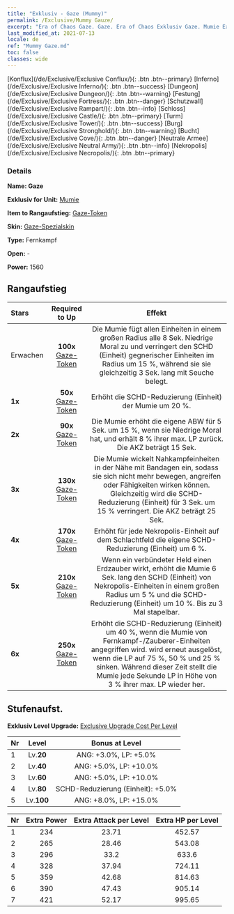 ```yaml
---
title: "Exklusiv - Gaze (Mummy)"
permalink: /Exclusive/Mummy Gauze/
excerpt: "Era of Chaos Gaze. Gaze. Era of Chaos Exklusiv Gaze. Mumie Exklusiv."
last_modified_at: 2021-07-13
locale: de
ref: "Mummy Gaze.md"
toc: false
classes: wide
---
```

 [Konflux](/de/Exclusive/Exclusive Conflux/){: .btn .btn--primary} [Inferno](/de/Exclusive/Exclusive Inferno/){: .btn .btn--success} [Dungeon](/de/Exclusive/Exclusive Dungeon/){: .btn .btn--warning} [Festung](/de/Exclusive/Exclusive Fortress/){: .btn .btn--danger} [Schutzwall](/de/Exclusive/Exclusive Rampart/){: .btn .btn--info} [Schloss](/de/Exclusive/Exclusive Castle/){: .btn .btn--primary} [Turm](/de/Exclusive/Exclusive Tower/){: .btn .btn--success} [Burg](/de/Exclusive/Exclusive Stronghold/){: .btn .btn--warning} [Bucht](/de/Exclusive/Exclusive Cove/){: .btn .btn--danger} [Neutrale Armee](/de/Exclusive/Exclusive Neutral Army/){: .btn .btn--info} [Nekropolis](/de/Exclusive/Exclusive Necropolis/){: .btn .btn--primary} 

### Details
 **Name: Gaze** 

 **Exklusiv for Unit:** [Mumie](/de/units/Mummy/) 

 **Item to Rangaufstieg:** [Gaze-Token](/ItemsDE/con_981/)

 **Skin:** [Gaze-Spezialskin](/ItemsDE/con_649/)

 **Type:** Fernkampf

 **Open:** -

 **Power:** 1560

## Rangaufstieg

  |     Stars    |  Required to Up | Effekt |
  |:-------------|:---------------:|:---------------:|
  |  Erwachen  | **100x** [Gaze-Token](/ItemsDE/con_981/) | Die Mumie fügt allen Einheiten in einem großen Radius alle 8 Sek. Niedrige Moral zu und verringert den SCHD (Einheit) gegnerischer Einheiten im Radius um 15 %, während sie sie gleichzeitig 3 Sek. lang mit Seuche belegt. |
  | **1x** <i class="fas fa-star"/> | **50x** [Gaze-Token](/ItemsDE/con_981/) | Erhöht die SCHD-Reduzierung (Einheit) der Mumie um 20 %. |
  | **2x** <i class="fas fa-star"/> | **90x** [Gaze-Token](/ItemsDE/con_981/) | Die Mumie erhöht die eigene ABW für 5 Sek. um 15 %, wenn sie Niedrige Moral hat, und erhält 8 % ihrer max. LP zurück. Die AKZ beträgt 15 Sek. |
  | **3x** <i class="fas fa-star"/> | **130x** [Gaze-Token](/ItemsDE/con_981/) | <Mumifizierung> Die Mumie wickelt Nahkampfeinheiten in der Nähe mit Bandagen ein, sodass sie sich nicht mehr bewegen, angreifen oder Fähigkeiten wirken können. Gleichzeitig wird die SCHD-Reduzierung (Einheit) für 3 Sek. um 15 % verringert. Die AKZ beträgt 25 Sek. |
  | **4x** <i class="fas fa-star"/> | **170x** [Gaze-Token](/ItemsDE/con_981/) | Erhöht für jede Nekropolis-Einheit auf dem Schlachtfeld die eigene SCHD-Reduzierung (Einheit) um 6 %. |
  | **5x** <i class="fas fa-star"/> | **210x** [Gaze-Token](/ItemsDE/con_981/) | Wenn ein verbündeter Held einen Erdzauber wirkt, erhöht die Mumie 6 Sek. lang den SCHD (Einheit) von Nekropolis-Einheiten in einem großen Radius um 5 % und die SCHD-Reduzierung (Einheit) um 10 %. Bis zu 3 Mal stapelbar. |
  | **6x** <i class="fas fa-star"/> | **250x** [Gaze-Token](/ItemsDE/con_981/) | Erhöht die SCHD-Reduzierung (Einheit) um 40 %, wenn die Mumie von Fernkampf-/Zauberer-Einheiten angegriffen wird. <Mumifizierung> wird erneut ausgelöst, wenn die LP auf 75 %, 50 % und 25 % sinken. Während dieser Zeit stellt die Mumie jede Sekunde LP in Höhe von 3 % ihrer max. LP wieder her. |


## Stufenaufst.
 **Exklusiv Level Upgrade:** [Exclusive Upgrade Cost Per Level](/Exclusive/ExclusiveUpgradeCostPerLevel/)

  |  Nr  |   Level  | Bonus at Level |
  |:-----|:--------:|:--------------:|
  | 1 | Lv.**20** | ANG: +3.0%, LP: +5.0% |
  | 2 | Lv.**40** | ANG: +5.0%, LP: +10.0% |
  | 3 | Lv.**60** | ANG: +5.0%, LP: +10.0% |
  | 4 | Lv.**80** | SCHD-Reduzierung (Einheit): +5.0% |
  | 5 | Lv.**100** | ANG: +8.0%, LP: +15.0% |


  |  Nr  |  Extra Power | Extra Attack per Level | Extra HP per Level |
  |:-----|:--------:|:--------:|:--------:|
  | 1 | 234 | 23.71 | 452.57 |
  | 2 | 265 | 28.46 | 543.08 |
  | 3 | 296 | 33.2 | 633.6 |
  | 4 | 328 | 37.94 | 724.11 |
  | 5 | 359 | 42.68 | 814.63 |
  | 6 | 390 | 47.43 | 905.14 |
  | 7 | 421 | 52.17 | 995.65 |


